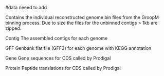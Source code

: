
#data neeed to add

Contains the individual reconstructed genome bin files from the GroopM binning process. Due to size the files for the unbinned contigs > 1kb are zipped.

Contig
  The assembled contigs for each genome
  
GFF
  Genbank flat file (GFF3) for each genome with KEGG annotation
  
Gene
  Gene sequences for CDS called by Prodigal
  
Protein
  Peptide translations for CDS called by Prodigal

